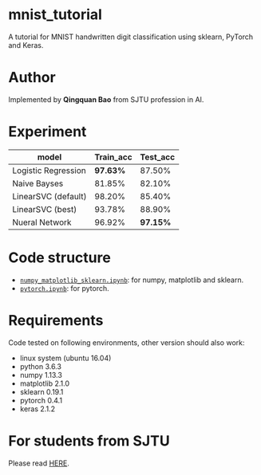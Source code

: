 # mnist_tutorial
A tutorial for MNIST handwritten digit classification using sklearn, PyTorch and Keras.

# Author

Implemented by **Qingquan Bao** from SJTU profession in AI.

# Experiment
| model | Train_acc | Test_acc |
| ----- | ----------| -------- |
| Logistic Regression  | **97.63%** | 87.50%   |
| Naive Bayses         | 81.85%  | 82.10%   |
| LinearSVC (default)  | 98.20%    | 85.40%   |
| LinearSVC (best)     | 93.78%    | 88.90%   |
| Nueral Network       | 96.92%    | **97.15%** |

# Code structure
* [`numpy_matplotlib_sklearn.ipynb`](numpy_matplotlib_sklearn.ipynb): for numpy, matplotlib and sklearn.
* [`pytorch.ipynb`](pytorch.ipynb): for pytorch.

    
# Requirements
Code tested on following environments, other version should also work:
* linux system (ubuntu 16.04) 
* python 3.6.3
* numpy 1.13.3
* matplotlib 2.1.0
* sklearn 0.19.1
* pytorch 0.4.1
* keras 2.1.2

# For students from SJTU
Please read [HERE](EE369.md).



